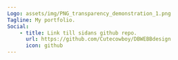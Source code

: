 ```yaml
---
Logo: assets/img/PNG_transparency_demonstration_1.png
Tagline: My portfolio.
Social:
    - title: Link till sidans github repo.
      url: https://github.com/Cutecowboy/DBWEBBdesign
      icon: github
---
```

